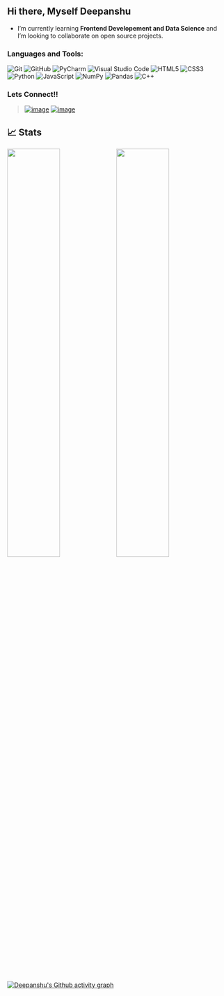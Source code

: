 ## Hi there, Myself Deepanshu

-  I’m currently  learning **Frontend Developement and Data Science** and I’m looking to collaborate on open source projects.

### Languages and Tools:
![Git](https://img.shields.io/badge/git-%23F05033.svg?style=for-the-badge&logo=git&logoColor=white)
![GitHub](https://img.shields.io/badge/github-%23121011.svg?style=for-the-badge&logo=github&logoColor=white)
![PyCharm](https://img.shields.io/badge/pycharm-143?style=for-the-badge&logo=pycharm&logoColor=black&color=black&labelColor=green)
![Visual Studio Code](https://img.shields.io/badge/Visual%20Studio%20Code-0078d7.svg?style=for-the-badge&logo=visual-studio-code&logoColor=white)
![HTML5](https://img.shields.io/badge/html5-%23E34F26.svg?style=for-the-badge&logo=html5&logoColor=white) 
![CSS3](https://img.shields.io/badge/css3-%231572B6.svg?style=for-the-badge&logo=css3&logoColor=white)
![Python](https://img.shields.io/badge/python-3670A0?style=for-the-badge&logo=python&logoColor=ffdd54)
![JavaScript](https://img.shields.io/badge/javascript-%23323330.svg?style=for-the-badge&logo=javascript&logoColor=yellow)
![NumPy](https://img.shields.io/badge/numpy-%23013243.svg?style=for-the-badge&logo=numpy&logoColor=white)
![Pandas](https://img.shields.io/badge/pandas-%23150458.svg?style=for-the-badge&logo=pandas&logoColor=white)
![C++](https://img.shields.io/badge/c++-%2300599C.svg?style=for-the-badge&logo=c%2B%2B&logoColor=white)
<!--![Bootstrap](https://img.shields.io/badge/bootstrap-%23563D7C.svg?style=for-the-badge&logo=bootstrap&logoColor=white)-->


### Lets Connect!!
> [![image](https://img.shields.io/badge/@DeepanshuDaksh11-1DA1F2?style=for-the-badge&logo=twitter&logoColor=white)](https://twitter.com/DeepanshuDaks11)
>  [![image](https://img.shields.io/badge/dakshdeepanshu53@gmail.com-D14836?style=for-the-badge&logo=gmail&logoColor=white)](mailto:dakshdeepanshu53@gmail.com)

## 📈 Stats
<img src="https://github-readme-stats.vercel.app/api?username=DeepanshuDaksh77&show_icons=true&theme=algolia" width=49%/>   <img src="http://github-readme-streak-stats.herokuapp.com?user=DeepanshuDaksh77&theme=algolia&date_format=M%20j%5B%2C%20Y%5D" width=49%/>
[![Deepanshu's Github activity graph](https://activity-graph.herokuapp.com/graph?username=DeepanshuDaksh77&theme=react-dark&area=true)](https://github.com/ashutosh00710/github-readme-activity-graph)

<!--**DeepanshuDaksh77/DeepanshuDaksh77** is a ✨ _special_ ✨ repository because its `README.md` (this file) appears on your GitHub profile.

Here are some ideas to get you started:

- 🔭 I’m currently working on ...
- 🌱 I’m currently learning ...
- 👯 I’m looking to collaborate on ...
- 🤔 I’m looking for help with ...
- 💬 Ask me about ...
- 📫 How to reach me: ...
- 😄 Pronouns: ...
- ⚡ Fun fact: ...
-->
